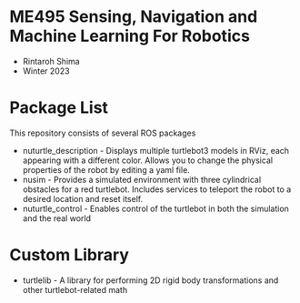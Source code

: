 # ME495 Sensing, Navigation and Machine Learning For Robotics
* Rintaroh Shima
* Winter 2023
# Package List
This repository consists of several ROS packages
- nuturtle_description - Displays multiple turtlebot3 models in RViz, each appearing with a different color. Allows you to change the physical properties of the robot by editing a yaml file.
- nusim - Provides a simulated environment with three cylindrical obstacles for a red turtlebot. Includes services to teleport the robot to a desired location and reset itself.
- nuturtle_control - Enables control of the turtlebot in both the simulation and the real world
# Custom Library
- turtlelib - A library for performing 2D rigid body transformations and other turtlebot-related math